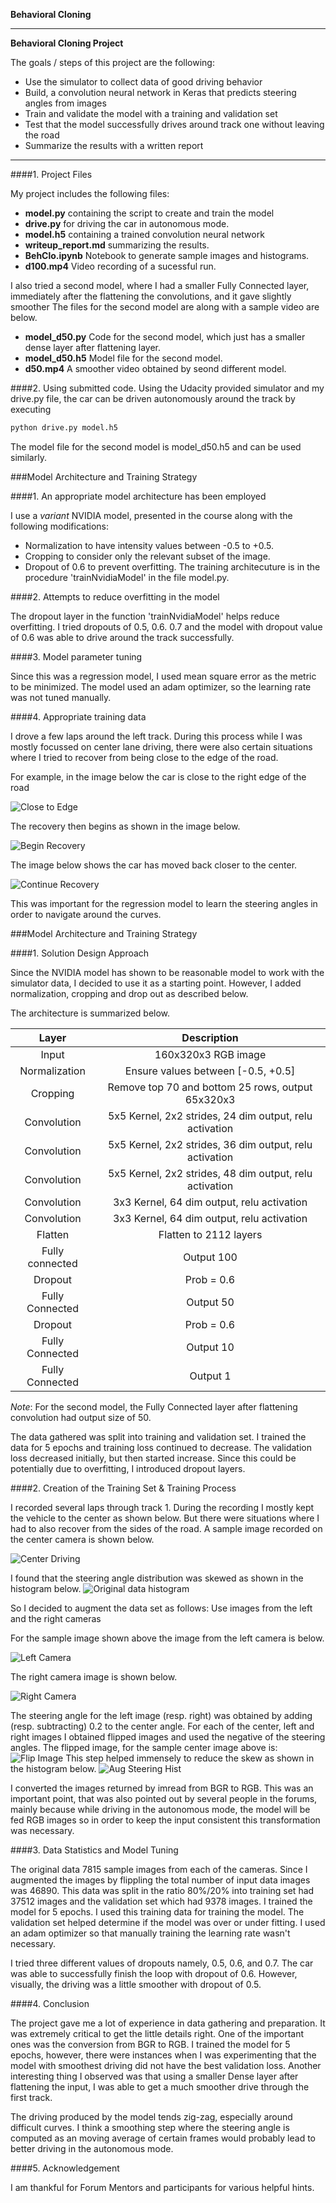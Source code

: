 **Behavioral Cloning** 

---

**Behavioral Cloning Project**

The goals / steps of this project are the following:
* Use the simulator to collect data of good driving behavior
* Build, a convolution neural network in Keras that predicts steering angles from images
* Train and validate the model with a training and validation set
* Test that the model successfully drives around track one without leaving the road
* Summarize the results with a written report


[//]: # (Image References)

[image1]: ./examples/road_center.png "Sample Image"
[image2]: ./examples/road_flip.png   "Flipped version of the Sample Image"
[image3]: ./examples/road_left.png  "Sample Image From Left Camera"
[image4]: ./examples/road_right.png "Sample Image From Right Camera"
[image5]: ./examples/orig_data_hist.png  "Original Data Distribution"
[image6]: ./examples/augm_data_hist.png  "Augmented Data Distribution"
[image7]: ./examples/center_2017_04_15_22_46_59_452.png "Close to Edge"
[image8]: ./examples/center_2017_04_15_22_47_05_906.png "Begin Recovery"
[image9]: ./examples/center_2017_04_15_22_47_06_136.png "Continue Recovery"
---
####1. Project Files

My project includes the following files:
* **model.py** containing the script to create and train the model
* **drive.py** for driving the car in autonomous mode.
* **model.h5** containing a trained convolution neural network 
* **writeup\_report.md** summarizing the results.
* **BehClo.ipynb** Notebook to generate sample images and histograms.
* **d100.mp4** Video recording of a sucessful run.

I also tried a second model, where I had a smaller Fully Connected layer, 
immediately after the flattening the convolutions, and it gave slightly smoother
The files for the second model are along with a sample video are below.
* **model\_d50.py** Code for the second model, which just has a smaller dense layer after flattening layer.
* **model\_d50.h5** Model file for the second model.
* **d50.mp4** A smoother video obtained by seond different model.

####2. Using submitted code.
Using the Udacity provided simulator and my drive.py file, the car can be driven autonomously around the track by executing 
```sh
python drive.py model.h5
```

The model file for the second model is model\_d50.h5 and can be used similarly.

###Model Architecture and Training Strategy

####1. An appropriate model architecture has been employed

I use a *variant* NVIDIA model, presented in the course along with the following modifications:
* Normalization to have intensity values between -0.5 to +0.5.
* Cropping to consider only the relevant subset of the image.
* Dropout of 0.6 to prevent overfitting.
The training architecuture is in the procedure 'trainNvidiaModel' in the file model.py.


####2. Attempts to reduce overfitting in the model

The dropout layer in the function 'trainNvidiaModel' helps reduce overfitting.
I tried dropouts of 0.5, 0.6. 0.7 and the model with dropout value of 0.6 
was able to drive around the track successfully.

####3. Model parameter tuning

Since this was a regression model, I used mean square error as the metric to
be minimized. The model used an adam optimizer, so the learning rate was not tuned manually.

####4. Appropriate training data

I drove a few laps around the left track. During this process while I was mostly
focussed on center lane driving, there were also certain situations where I
tried to recover from being close to the edge of the road.

For example, in the image below the car is close to the right edge of 
the road

![Close to Edge][image7]


The recovery then begins as shown in the image below.

![Begin Recovery][image8]

The image below shows the car has moved back closer to the center.

![Continue Recovery][image9]


This was important for the regression model to learn the steering angles
in order to navigate around the curves.

###Model Architecture and Training Strategy

####1. Solution Design Approach

Since the NVIDIA model has shown to be reasonable model to work with the simulator data,
I decided to use it as a starting point. However, I added normalization, cropping and drop out
as described below.

The architecture is summarized below.

| Layer         	|     Description	        		          | 
|:---------------------:|:-------------------------------------------------------:| 
| Input         	| 160x320x3 RGB image				          | 
| Normalization         | Ensure values between \[-0.5, +0.5]		          |
| Cropping              | Remove top 70 and bottom 25 rows, output 65x320x3       |
| Convolution      	| 5x5 Kernel, 2x2 strides, 24 dim output, relu activation |
| Convolution      	| 5x5 Kernel, 2x2 strides, 36 dim output, relu activation |
| Convolution      	| 5x5 Kernel, 2x2 strides, 48 dim output, relu activation |
| Convolution      	| 3x3 Kernel, 64 dim output, relu activation              |
| Convolution      	| 3x3 Kernel, 64 dim output, relu activation              |
| Flatten 		| Flatten to 2112 layers			          |
| Fully connected	| Output 100	 	                                  |
| Dropout               | Prob = 0.6					          |
| Fully Connected       | Output 50						  |
| Dropout               | Prob = 0.6					          |
| Fully Connected       | Output 10						  |
| Fully Connected       | Output 1						  |


*Note*: For the second model, the Fully Connected layer after flattening
convolution had output size of 50.

The data gathered was split into training and validation set.
I trained the data for 5 epochs and training loss continued to decrease.
The validation loss decreased initially, but then started increase.
Since this could be potentially due to overfitting, I introduced dropout layers.


####2. Creation of the Training Set & Training Process

I recorded several laps through track 1. During the recording I mostly kept the
vehicle to the center as shown below. But there were situations where I
had to also recover from the sides of the road. A sample image recorded on
the center camera is shown below.

![Center Driving][image1]

I found that the steering angle distribution was skewed as shown in
the histogram below. 
![Original data histogram][image5]

So I decided to augment the data set as follows:
Use images from the left and the right cameras

For the sample image shown above the image from the left camera is below.

![Left Camera][image3]


The right camera image is shown below.

![Right Camera][image4]


The steering angle for the left image (resp. right) was obtained by adding (resp. subtracting) 0.2 to the center angle.
For each of the center, left and right images I obtained flipped images and used the negative of the steering angles.
The flipped image, for the sample center image above is:
![Flip Image][image2]
This step helped immensely to reduce the skew as shown in the histogram below.
![Aug Steering Hist][image6]


I converted the images returned by imread from BGR to RGB. This was an important point, that was
also pointed out by several people in the forums, mainly because while driving in the autonomous
mode, the model will be fed RGB images so in order to keep the input consistent this transformation
was necessary.

####3. Data Statistics and Model Tuning

The original data 7815 sample images from each of the cameras. 
Since I augmented the images by flippling the total number of input data images was 46890. This data was split in
the ratio 80%/20% into training set had 37512 images and the validation set which had 9378 images.
I trained the model for 5 epochs. I used this training data for training the model. 
The validation set helped determine if the model was over or under fitting. 
I used an adam optimizer so that manually training the learning rate wasn't necessary.

I tried three different values of dropouts namely, 0.5, 0.6, and 0.7. The car was able
to successfully finish the loop with dropout of 0.6. However, visually, the driving was a little
smoother with dropout of 0.5.


####4. Conclusion

The project gave me a lot of experience in data gathering and preparation.
It was extremely critical to get the little details right.
One of the important ones was the conversion from BGR to RGB.
I trained the model for 5 epochs, however, there were instances when I was experimenting
that the model with smoothest driving did not have the best validation loss. 
Another interesting thing I observed was that using a smaller Dense layer after flattening
the input, I was able to get a much smoother drive through the first track.

The driving produced by the model tends zig-zag, especially around difficult curves.
I think a smoothing step where the steering angle is computed as an moving average of
certain frames would probably lead to better driving in the autonomous mode.

####5. Acknowledgement

I am thankful for Forum Mentors and participants for various helpful hints.
